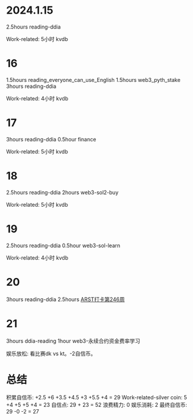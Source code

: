 # 2024.1.15
2.5hours reading-ddia

Work-related:
5小时 kvdb

# 16
1.5hours reading_everyone_can_use_English
1.5hours web3_pyth_stake
3hours reading-ddia

Work-related:
4小时 kvdb

# 17
3hours reading-ddia
0.5hour finance

Work-related:
5小时 kvdb

# 18
2.5hours reading-ddia
2hours web3-sol2-buy

Work-related:
5小时 kvdb

# 19
2.5hours reading-ddia
0.5hour web3-sol-learn

Work-related:
4小时 kvdb

# 20
3hours reading-ddia
2.5hours [ARST打卡第246周](https://www.wolfdan.cn/arst%E6%89%93%E5%8D%A1%E7%AC%AC246%E5%91%A8/)

# 21
3hours ddia-reading
1hour web3-永续合约资金费率学习

娱乐放松: 看比赛dk vs kt。-2自信币。

# 总结
积累自信币: +2.5 +6 +3.5 +4.5 +3 +5.5 +4 = 29
Work-related-silver coin: 5 +4 +5 +5 +4 = 23
自信点: 29 + 23 = 52
浪费精力: 0
娱乐消耗: 2
最终自信币: 29 -0 -2 = 27

